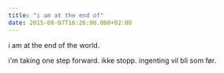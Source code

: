 ```yaml
---
title: "i am at the end of"
date: 2015-08-07T16:26:00.000+02:00
---
```

i am at the end of the world.

i'm taking one step forward.  ikke stopp. 
 ingenting vil bli som før.
